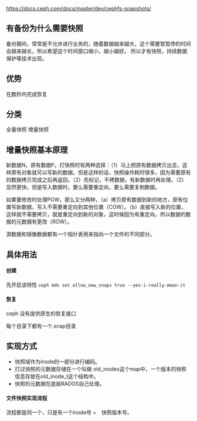 https://docs.ceph.com/docs/master/dev/cephfs-snapshots/

## 有备份为什么需要快照

备份期间，常常是不允许进行业务的，随着数据越来越大，这个需要暂暂停的时间会越来越长，所以希望这个时间窗口缩小，越小越好。
所以才有快照，持续数据保护等技术出现。

## 优势

在数秒内完成恢复

## 分类

全量快照
增量快照

## 增量快照基本原理

新数据N，原有数据P，打快照时有两种选择：（1）马上把原有数据拷贝出去，这样原有对象就可以写新的数据。但是这样的话，快照操作耗时很多，因为需要原有的数据拷贝完成之后再返回。（2）先标记，不拷数据，有新数据时再处理。（2）显然更快，但是写入数据时，要么需要重定向，要么需要复制数据。

如果要修改时处理POW，那么又分两种，（a）拷贝原有数据到新的地方，原有位置写新数据，写入不需要重定向到其他位置（COW）。（b）直接写入新的位置，这样就不需要拷贝，就是重定向到新的对象，这时候因为有重定向，所以数据的数据的元数据有更改（ROW）。

源数据和镜像数据都有一个指针表用来指向一个文件的不同部分。

## 具体用法

#### 创建

先开启该特性 `ceph mds set allow_new_snaps true --yes-i-really-mean-it`

#### 恢复

ceph 没有提供原生的恢复接口

每个目录下都有一个.snap目录

## 实现方式

* 快照域作为inode的一部分进行编码。
* 打过快照的元数据存储在一个叫做 old_inodes这个map中，一个版本的快照信息存放在old_inode_t这个结构中。
* 快照的元数据在底层RADOS自己处理。

#### 文件快照实现流程

流程都是同一个，只是有一个inode号 +　快照版本号。
